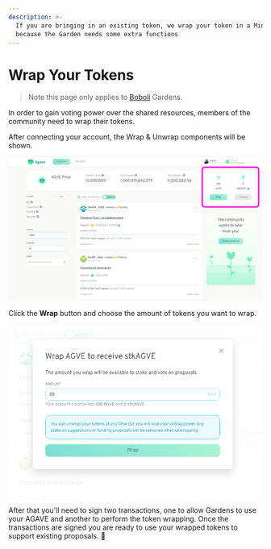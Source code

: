 ```yaml
---
description: >-
  If you are bringing in an existing token, we wrap your token in a Minime
  because the Garden needs some extra functions
---
```


# Wrap Your Tokens

> Note this page only applies to [Boboli](../background/garden-modes.md#bring-your-own-token-byot) Gardens.

In order to gain voting power over the shared resources, members of the community need to wrap their tokens.

After connecting your account, the Wrap & Unwrap components will be shown.

![Garden home screen](../.gitbook/assets/viewTokenWrap.png)

Click the **Wrap** button and choose the amount of tokens you want to wrap.

![Choose how many tokens you wish to wrap](../.gitbook/assets/wrapTokens.png)

 After that you'll need to sign two transactions, one to allow Gardens to use your AGAVE and another to perform the token wrapping. Once the transactions are signed you are ready to use your wrapped tokens to support existing proposals. 🎉
